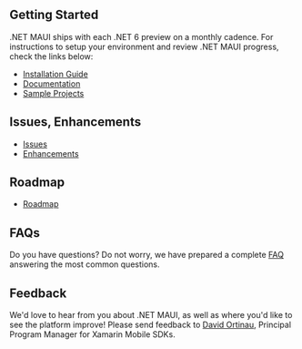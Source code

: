 ## Getting Started

.NET MAUI ships with each .NET 6 preview on a monthly cadence. For instructions to setup your environment and review .NET MAUI progress, check the links below:

* [Installation Guide](https://docs.microsoft.com/dotnet/maui/get-started/installation)
* [Documentation](https://docs.microsoft.com/dotnet/maui/)
* [Sample Projects](https://github.com/dotnet/net6-mobile-samples)

## Issues, Enhancements

- [Issues](https://github.com/dotnet/maui/issues)
- [Enhancements](https://github.com/dotnet/maui/issues?q=is%3Aissue+is%3Aopen+label%3Aenhancement)

## Roadmap

- [Roadmap](https://github.com/dotnet/maui/wiki/Roadmap)

## FAQs

Do you have questions? Do not worry, we have prepared a complete [FAQ](https://github.com/dotnet/maui/wiki/FAQs) answering the most common questions.

## Feedback

We'd love to hear from you about .NET MAUI, as well as where you'd like to see the platform improve! Please send feedback to [David Ortinau](mailto:david.ortinau@microsoft.com), Principal Program Manager for Xamarin Mobile SDKs.